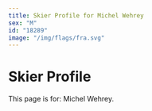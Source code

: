 ```yaml
---
title: Skier Profile for Michel Wehrey
sex: "M"
id: "18289"
image: "/img/flags/fra.svg" 
---
```


# Skier Profile

This page is for: Michel Wehrey.
    